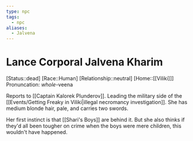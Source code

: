 ```yaml
---
type: npc
tags:
  - npc
aliases:
  - Jalvena
---
```


# Lance Corporal Jalvena Kharim
[Status::dead]
[Race::Human]
[Relationship::neutral]
[Home::[[Viliki]]]
Pronuncation: *whole*-veena 

Reports to [[Captain Kalorek Plunderov]]. Leading the military side of the [[Events/Getting Freaky in Viliki|illegal necromancy investigation]]. She has medium blonde hair, pale, and carries two swords. 

Her first instinct is that [[Shari's Boys]] are behind it. But she also thinks if they'd all been tougher on crime when the boys were mere children, this wouldn't have happened. 

